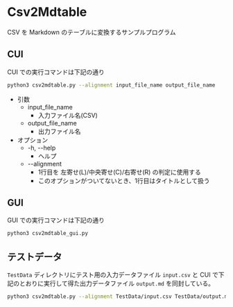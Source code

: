 # Csv2Mdtable
CSV を Markdown のテーブルに変換するサンプルプログラム

## CUI

CUI での実行コマンドは下記の通り

```sh
python3 csv2mdtable.py --alignment input_file_name output_file_name
```

- 引数
    * input_file_name
        - 入力ファイル名(CSV)
    * output_file_name
        - 出力ファイル名
- オプション
    * -h, --help
        - ヘルプ
    * --alignment
        - 1行目を 左寄せ(L)/中央寄せ(C)/右寄せ(R) の判定に使用する
        - このオプションがついてないとき、1行目はタイトルとして扱う

## GUI

GUI での実行コマンドは下記の通り

```sh
python3 csv2mdtable_gui.py
```

## テストデータ

`TestData` ディレクトリにテスト用の入力データファイル `input.csv` と CUI で下記のとおりに実行して得た出力データファイル `output.md` を同封している。

```sh
python3 csv2mdtable.py --alignment TestData/input.csv TestData/output.md 
```
